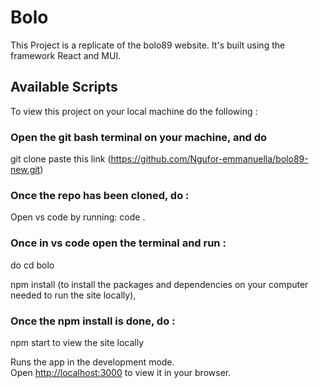 # Bolo

This Project is a replicate of the bolo89 website.  It's built using  the framework React and MUI.

## Available Scripts
To  view this project on your local machine do the following :

### Open the git bash terminal on your machine, and do 
git clone paste this link (https://github.com/Ngufor-emmanuella/bolo89-new.git) 

### Once the repo has been cloned, do :

Open vs code by running: code .

### Once in vs code open the terminal and run :
do cd bolo

npm install (to install the packages and dependencies on your computer needed to run the site locally),

### Once the npm install is done, do : 

npm start  to view the site locally

Runs the app in the development mode.\
Open [http://localhost:3000](http://localhost:3000) to view it in your browser.
